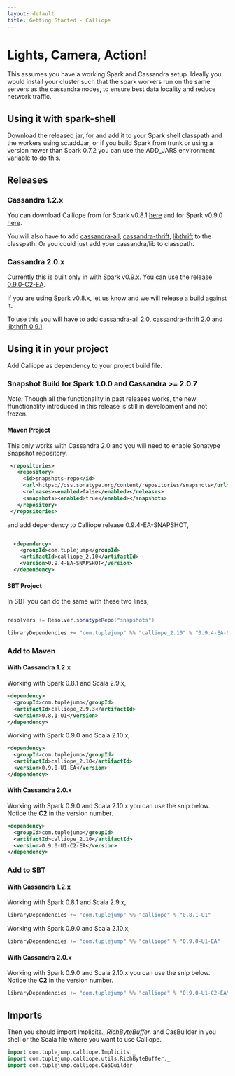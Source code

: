 ```yaml
---
layout: default
title: Getting Started - Calliope
---
```


# Lights, Camera, Action!

This assumes you have a working Spark and Cassandra setup. Ideally you would install your cluster such that the spark workers run on the same servers as the cassandra nodes, to ensure best data locality and reduce network traffic.

## Using it with spark-shell

Download the released jar, for  and add it to your Spark shell classpath and the workers using sc.addJar, or if you build Spark from trunk or using a version newer than Spark 0.7.2 you can use the ADD_JARS environment variable to do this.

## Releases

### Cassandra 1.2.x

You can download Calliope from for Spark v0.8.1 [here](http://bit.ly/1mUWF39) and for Spark v0.9.0 [here](http://bit.ly/1c8CdHq).

You will also have to add [cassandra-all](http://repo1.maven.org/maven2/org/apache/cassandra/cassandra-all/1.2.12/cassandra-all-1.2.12.jar), [cassandra-thrift](http://repo1.maven.org/maven2/org/apache/cassandra/cassandra-thrift/1.2.12/cassandra-thrift-1.2.12.jar), [libthrift](http://repo1.maven.org/maven2/org/apache/thrift/libthrift/0.7.0/libthrift-0.7.0.jar) to the classpath. Or you could just add your cassandra/lib to classpath.

### Cassandra 2.0.x

Currently this is built only in with Spark v0.9.x. You can use the release [0.9.0-C2-EA](http://bit.ly/1g9SXtx).

If you are using Spark v0.8.x, let us know and we will release a build against it.

To use this you will have to add [cassandra-all 2.0](http://central.maven.org/maven2/org/apache/cassandra/cassandra-all/2.0.5/cassandra-all-2.0.5.jar), [cassandra-thrift 2.0](http://central.maven.org/maven2/org/apache/cassandra/cassandra-thrift/2.0.4/) and [libthrift 0.9.1](http://central.maven.org/maven2/org/apache/thrift/libthrift/0.9.1/libthrift-0.9.1.jar).


## Using it in your project

Add Calliope as dependency to your project build file.

### Snapshot Build for Spark 1.0.0 and Cassandra >= 2.0.7

*Note:* Though all the functionality in past releases works, the new ffunctionality introduced in this release is still in development and not frozen.

#### Maven Project

This only works with Cassandra 2.0 and you will need to enable Sonatype Snapshot repository. 

```xml
 <repositories>
   <repository>
     <id>snapshots-repo</id>
     <url>https://oss.sonatype.org/content/repositories/snapshots</url>
     <releases><enabled>false</enabled></releases>
     <snapshots><enabled>true</enabled></snapshots>
   </repository>
 </repositories>

```

and add dependency to Calliope release 0.9.4-EA-SNAPSHOT,

```xml

  <dependency>
    <groupId>com.tuplejump</groupId>
    <artifactId>calliope_2.10</artifactId>
    <version>0.9.4-EA-SNAPSHOT</version>
  </dependency>

```

#### SBT Project

In SBT you can do the same with these two lines,

```scala

resolvers += Resolver.sonatypeRepo("snapshots")

libraryDependencies += "com.tuplejump" %% "calliope_2.10" % "0.9.4-EA-SNAPSHOT"

```


### Add to Maven

#### With Cassandra 1.2.x

Working with Spark 0.8.1 and Scala 2.9.x,

```xml
<dependency>
  <groupId>com.tuplejump</groupId>
  <artifactId>calliope_2.9.3</artifactId>
  <version>0.8.1-U1</version>
</dependency>
```


Working with Spark 0.9.0 and Scala 2.10.x,

```xml
<dependency>
  <groupId>com.tuplejump</groupId>
  <artifactId>calliope_2.10</artifactId>
  <version>0.9.0-U1-EA</version>
</dependency>
```

#### With Cassandra 2.0.x

Working with Spark 0.9.0 and Scala 2.10.x you can use the snip below. Notice the **C2** in the version number.

```xml
<dependency>
  <groupId>com.tuplejump</groupId>
  <artifactId>calliope_2.10</artifactId>
  <version>0.9.0-U1-C2-EA</version>
</dependency>
```


### Add to SBT

#### With Cassandra 1.2.x

Working with Spark 0.8.1 and Scala 2.9.x,

```scala
libraryDependencies += "com.tuplejump" %% "calliope" % "0.8.1-U1"
```


Working with Spark 0.9.0 and Scala 2.10.x,

```scala
libraryDependencies += "com.tuplejump" %% "calliope" % "0.9.0-U1-EA"
```

#### With Cassandra 2.0.x

Working with Spark 0.9.0 and Scala 2.10.x you can use the snip below. Notice the **C2** in the version number.

```scala
libraryDependencies += "com.tuplejump" %% "calliope" % "0.9.0-U1-C2-EA"
```


## Imports

Then you should import Implicits._, RichByteBuffer._ and CasBuilder in you shell or the Scala file where you want to use Calliope.

```scala
import com.tuplejump.calliope.Implicits._
import com.tuplejump.calliope.utils.RichByteBuffer._
import com.tuplejump.calliope.CasBuilder
```
